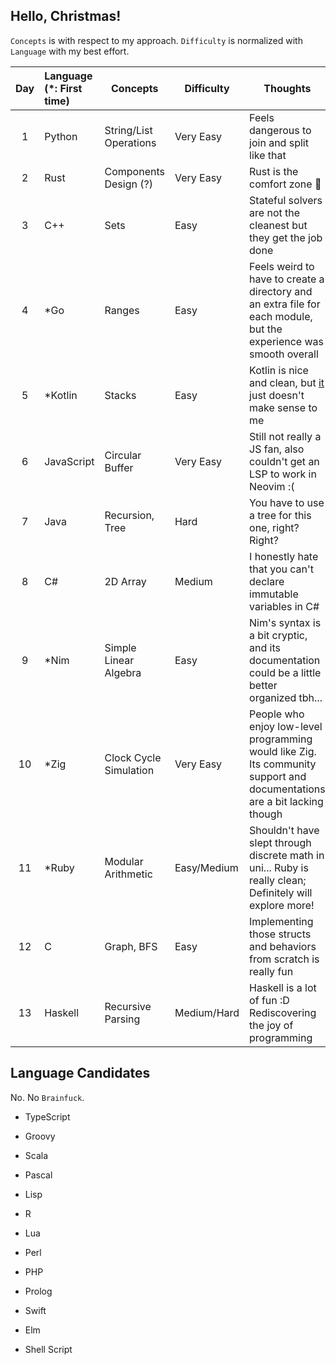 ## Hello, Christmas!

`Concepts` is with respect to my approach. `Difficulty` is normalized with `Language` with my best effort.

| Day | Language (\*: First time) | Concepts               | Difficulty  | Thoughts                                                                                                                                                     |
| :-: | :------------------------ | ---------------------- | ----------- | ------------------------------------------------------------------------------------------------------------------------------------------------------------ |
|  1  | Python                    | String/List Operations | Very Easy   | Feels dangerous to join and split like that                                                                                                                  |
|  2  | Rust                      | Components Design (?)  | Very Easy   | Rust is the comfort zone 🦀                                                                                                                                  |
|  3  | C++                       | Sets                   | Easy        | Stateful solvers are not the cleanest but they get the job done                                                                                              |
|  4  | \*Go                      | Ranges                 | Easy        | Feels weird to have to create a directory and an extra file for each module, but the experience was smooth overall                                           |
|  5  | \*Kotlin                  | Stacks                 | Easy        | Kotlin is nice and clean, but [it](https://github.com/LittleGents/advent-of-code-2022-pun/blob/main/days1-9/day5/main.kt#L132) just doesn't make sense to me |
|  6  | JavaScript                | Circular Buffer        | Very Easy   | Still not really a JS fan, also couldn't get an LSP to work in Neovim :(                                                                                     |
|  7  | Java                      | Recursion, Tree        | Hard        | You have to use a tree for this one, right? Right?                                                                                                           |
|  8  | C#                        | 2D Array               | Medium      | I honestly hate that you can't declare immutable variables in C#                                                                                             |
|  9  | \*Nim                     | Simple Linear Algebra  | Easy        | Nim's syntax is a bit cryptic, and its documentation could be a little better organized tbh...                                                               |
| 10  | \*Zig                     | Clock Cycle Simulation | Very Easy   | People who enjoy low-level programming would like Zig. Its community support and documentations are a bit lacking though                                     |
| 11  | \*Ruby                    | Modular Arithmetic     | Easy/Medium | Shouldn't have slept through discrete math in uni... Ruby is really clean; Definitely will explore more!                                                     |
| 12  | C                         | Graph, BFS             | Easy        | Implementing those structs and behaviors from scratch is really fun                                                                                          |
| 13  | Haskell                   | Recursive Parsing      | Medium/Hard | Haskell is a lot of fun :D Rediscovering the joy of programming                                                                                              |

## Language Candidates

No. No `Brainfuck`.

-   TypeScript

-   Groovy

-   Scala

-   Pascal

-   Lisp

-   R

-   Lua

-   Perl

-   PHP

-   Prolog

-   Swift

-   Elm

-   Shell Script
